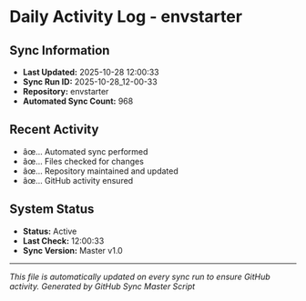 ﻿# Daily Activity Log - envstarter

## Sync Information
- **Last Updated:** 2025-10-28 12:00:33
- **Sync Run ID:** 2025-10-28_12-00-33
- **Repository:** envstarter
- **Automated Sync Count:** 968

## Recent Activity
- âœ… Automated sync performed
- âœ… Files checked for changes
- âœ… Repository maintained and updated
- âœ… GitHub activity ensured

## System Status
- **Status:** Active
- **Last Check:** 12:00:33
- **Sync Version:** Master v1.0

---
*This file is automatically updated on every sync run to ensure GitHub activity.*
*Generated by GitHub Sync Master Script*
